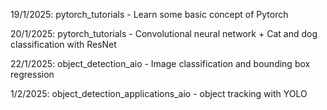 19/1/2025: pytorch_tutorials - Learn some basic concept of Pytorch

20/1/2025: pytorch_tutorials - Convolutional neural network + Cat and dog classification with ResNet

22/1/2025: object_detection_aio - Image classification and bounding box regression

1/2/2025: object_detection_applications_aio - object tracking with YOLO